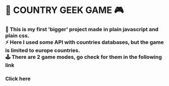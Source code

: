 <h1>🎲 COUNTRY GEEK GAME 🎮</h1>
<h3>🥇 This is my first 'bigger' project made in plain javascript and plain css. </br> ⚡ Here I used some API with countries databases, but the game is limited to europe countries. </br>🕹 There are 2 game modes, go check for them in the following link </h3>
<h3><link href="https://countrygeek.netlify.app/">Click here</link></h3>
